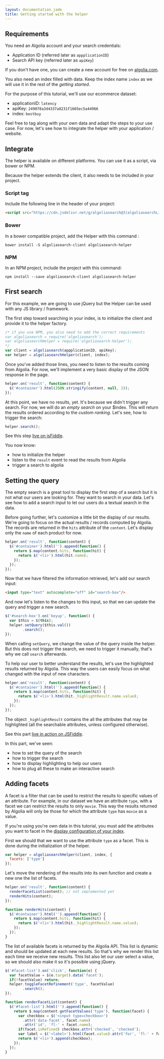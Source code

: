 ```yaml
---
layout: documentation.jade
title: Getting started with the helper
---
```


## Requirements

You need an Algolia account and your search credentials:
 - Application ID (referred later as `appplicationID`)
 - Search API key (referred later as `apiKey`)

If you don't have one, you can create a new account for free on [algolia.com](https://www.algolia.com/users/sign_up).

You also need an index filled with data. Keep the index name `index` as we will use it in the rest of the *getting started*.

For the purpose of this tutorial, we'll use our ecommerce dataset:
 - applicationID: `latency`
 - apiKey: `249078a3d4337a8231f1665ec5a44966`
 - index: `bestbuy`

Feel free to tag along with your own data and adapt the steps to your use case. For now, let's see how to integrate the helper with your application / website.

## Integrate 

The helper is available on different platforms. You can use it as a script, via bower or NPM.

Because the helper extends the client, it also needs to be included in your project.

### Script tag

Include the following line in the header of your project:

```html
<script src="https://cdn.jsdelivr.net/g/algoliasearch@3(algoliasearchLite.min.js),algoliasearch.helper@2"></script>`
```

### Bower

In a bower compatible project, add the Helper with this command :

`bower install -S algoliasearch-client algoliasearch-helper`

### NPM

In an NPM project, include the project with this command:

`npm install --save algoliasearch-client algoliasearch-helper`

## First search

For this example, we are going to use jQuery but the Helper can be used with any JS library / framework.

The first step toward searching in your index, is to initialize the client and provide it to the helper factory.

```javascript
/* if you use NPM, you also need to add the correct requirements
var algoliasearch = require('algoliasearch');
var algoliasearchHelper = require('algoliasearch-helper');
*/
var client = algoliasearch(appplicationID, apiKey);
var helper = algoliasearchHelper(client, index);
```

Once you've added those lines, you need to listen to the results coming from Algolia.
For now, we'll implement a very basic display of the JSON response in the page.

```javascript
helper.on('result', function(content) {
  $('#container').html(JSON.stringify(content, null, 2));
});
```

At this point, we have no results, yet. It's because we didn't trigger any search.
For now, we will do an *empty search* on your $index. This will return the results
ordered according to the *custom ranking*. Let's see, how to trigger the search:

```javascript
helper.search();
```

See this step [live on jsFiddle](http://jsfiddle.net/gh/gist/library/pure/0a8e77b2fd0694046e986e0138feb697/).

You now know:
 - how to initialize the helper
 - listen to the `result` event to read the results from Algolia
 - trigger a search to algolia

## Setting the query

The empty search is a great tool to display the first step of a search but it
is not what our users are looking for. They want to search in your data. Let's
see how to add a search input to let our users do a textual search in the data.

Before going further, let's customize a little bit the display of our results.
We're going to focus on the actual results / records computed by Algolia. The
records are returned in the `hits` attribute of the `content`. Let's display
only the `name` of each product for now.

```javascript
helper.on('result', function(content) {
  $('#container').html('').append(function() {
    return $.map(content.hits, function(hit) {
      return $('<li>').html(hit.name);
    });
  });
});
```

Now that we have filtered the information retrieved, let's add our search input:

```html
<input type="text" autocomplete="off" id="search-box"/>
```

And now let's listen to the changes to this input, so that we can update the query
and trigger a new search.

```javascript
$('#search-box').on('keyup', function() {
  var $this = $(this);
  helper.setQuery($this.val())
        .search();
});
```

When calling `setQuery`, we change the value of the query inside the helper.
But this does not trigger the search, we need to trigger it manually, that's
why we call `search` afterwards.

To help our user to better understand the results, let's use the highlighted
results returned by Algolia. This way the users can easily focus on what changed
with the input of new characters.

```javascript
helper.on('result', function(content) {
  $('#container').html('').append(function() {
    return $.map(content.hits, function(hit) {
      return $('<li>').html(hit._highlightResult.name.value);
    });
  });
});
```

The object `_highlightResult` contains the all the attributes that may be highlighted
(all the searchable attributes, unless configured otherwise).

See this part [live in action on JSFiddle](http://jsfiddle.net/gh/gist/jquery/2.2.4/80e20fcda7f3894ade08eb2c3759516b/).

In this part, we've seen:
 - how to set the query of the search
 - how to trigger the search
 - how to display highlighting to help our users
 - how to plug all these to make an interactive search

## Adding facets

A facet is a filter that can be used to restrict the results to specific values
of an attribute. For example, in our dataset we have an attribute `type`, with
a facet we can restrict the results to only `movie`. This way the results returned
by Algolia will only be those for which the attribute `type` has `movie` as a value.

If you're using you're own data in this tutorial, you must add the attributes you
want to facet in the [display configuration of your index](https://www.algolia.com/explorer#?tab=display).

First we should that we want to use the attribute `type` as a facet. This is done
during the initialization of the helper.

```javascript
var helper = algoliasearchHelper(client, index, {
  facets: ['type']
});
```

Let's move the rendering of the results into its own function and create a new one
the list of facets.

```javascript
helper.on('result', function(content) {
  renderFacetList(content); // not implemented yet
  renderHits(content);
});

function renderHits(content) {
  $('#container').html('').append(function() {
    return $.map(content.hits, function(hit) {
      return $('<li>').html(hit._highlightResult.name.value);
    });
  });
}
```

The list of available facets is returned by the Algolia API. This list is dynamic
and should be updated at each new results. So that's why we render this list each
time we receive new results. This list also let our user select a value, so we should
also make it so it's possible using jQuery.

```javascript
$('#facet-list').on('click', function(e) {
  var facetValue = $(e.target).data('facet');  
  if(!facetValue) return;
  helper.toggleFacetRefinement('type', facetValue)
        .search();
});

function renderFacetList(content) {
  $('#facet-list').html('').append(function() {
    return $.map(content.getFacetValues('type'), function(facet) {
      var checkbox = $('<input type=checkbox>')
        .attr('data-facet', facet.name)
        .attr('id', 'fl-' + facet.name);
      if(facet.isRefined) checkbox.attr('checked', 'checked');
      var label = $('<label>').html(facet.value).attr('for', 'fl-' + facet.name);
      return $('<li>').append(checkbox);
    });
  });
}
```



